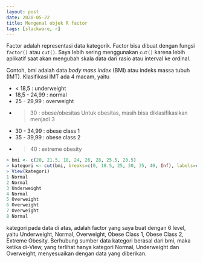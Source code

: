 ```yaml
---
layout: post
date: 2020-05-22
title: Mengenal objek R factor
tags: [slackware, r]
---
```

Factor adalah representasi data kategorik. Factor bisa dibuat dengan fungsi <code>factor()</code> atau <code>cut()</code>. Saya lebih sering menggunakan <code>cut()</code> karena lebih aplikatif saat akan mengubah skala data dari rasio atau interval ke ordinal.

Contoh, bmi adalah data _body mass index_ (BMI) atau indeks massa tubuh (IMT). Klasifikasi IMT ada 4 macam, yaitu
- < 18,5 : underweight
- 18,5 - 24,99 : normal
- 25 - 29,99 : overweight
- > 30 : obese/obesitas
Untuk obesitas, masih bisa diklasifikasikan menjadi 3
- 30 - 34,99 : obese class 1
- 35 - 39,99 : obese class 2
- > 40 : extreme obesity

```R
> bmi <- c(20, 21.5, 18, 24, 26, 28, 25.5, 20.5)
> kategori <- cut(bmi, breaks=c(0, 18.5, 25, 30, 35, 40, Inf), labels=c('Underweight', 'Normal', 'Overweight', 'Obese Class 1', 'Obese Class 2', 'Extreme Obesity')
> View(kategori)
1 Normal
2 Normal
3 Underweight
4 Normal
5 Overweight
6 Overweight
7 Overweight
8 Normal
```
kategori pada data di atas, adalah factor yang saya buat dengan 6 level, yaitu Underweight, Normal, Overweight, Obese Class 1, Obese Class 2, Extreme Obesity. Berhubung sumber data kategori berasal dari bmi, maka ketika di-View, yang terlihat hanya kategori Normal, Underweight dan Overweight, menyesuaikan dengan data yang diberikan.
